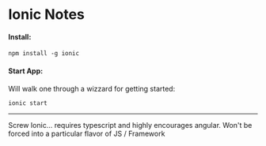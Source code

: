 
# Ionic Notes

#### Install: 

```
npm install -g ionic
```

#### Start App: 

Will walk one through a wizzard for getting started: 

```
ionic start 
```

----

Screw Ionic... requires typescript and highly encourages angular. Won't be forced into a particular flavor of JS / Framework 
